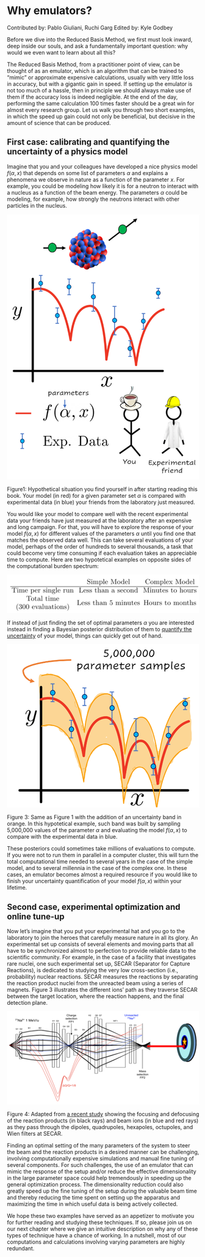 # Why emulators?

Contributed by: Pablo Giuliani, Ruchi Garg
Edited by: Kyle Godbey

Before we dive into the Reduced Basis Method, we first must look inward, deep inside our souls, and ask a fundamentally important question: why would we even want to learn about all this?

The Reduced Basis Method, from a practitioner point of view, can be thought of as an emulator, which is an algorithm that can be trained to “mimic” or approximate expensive calculations, usually with very little loss in accuracy, but with a gigantic gain in speed. If setting up the emulator is not too much of a hassle, then in principle we should always make use of them if the accuracy loss is indeed negligible. At the end of the day, performing the same calculation 100 times faster should be a great win for almost every research group. Let us walk you through two short examples, in which the speed up gain could not only be beneficial, but decisive in the amount of science that can be produced.


## First case: calibrating and quantifying the uncertainty of a physics model

Imagine that you and your colleagues have developed a nice physics model $f(\alpha,x)$ that depends on some list of parameters $\alpha$ and explains a phenomena we observe in nature as a function of the parameter $x$. For example, you could be modeling how likely it is for a neutron to interact with a nucleus as a function of the beam energy. The parameters $\alpha$ could be modeling, for example, how strongly the neutrons interact with other particles in the nucleus.

![Fig1](Fig1WhyEmu.png)

Figure1: Hypothetical situation you find yourself in after starting reading this book. Your model (in red) for a given parameter set $\alpha$ is compared with experimental data (in blue) your friends from the laboratory just measured.

You would like your model to compare well with the recent experimental data your friends have just measured at the laboratory after an expensive and long campaign. For that, you will have to explore the response of your model $f(\alpha,x)$ for different values of the parameters $\alpha$ until you find one that matches the observed data well. This can take several evaluations of your model, perhaps of the order of hundreds to several thousands, a task that could become very time consuming if each evaluation takes an appreciable time to compute. Here are two hypotetical examples on opposite sides of the computational burden spectrum:

![Fig2](Fig2WhyEmu.png)

If instead of just finding the set of optimal parameters $\alpha$ you are interested instead in finding a Bayesian posterior distribution of them to [quantify the uncertainty](https://bandframework.github.io/) of your model, things can quickly get out of hand. 

![Fig3](Fig3WhyEmu.png)

Figure 3: Same as Figure 1 with the addition of an uncertainty band in orange. In this hypotetical example, such band was built by sampling 5,000,000 values of the parameter $\alpha$ and evaluating the model $f(\alpha,x)$ to compare with the experimental data in blue.

These posteriors could sometimes take millions of evaluations to compute. If you were not to run them in parallel in a computer cluster, this will turn the total computational time needed to several years in the case of the simple model, and to several millennia in the case of the complex one. In these cases, an emulator becomes almost a required resource if you would like to finish your uncertainty quantification of your model $f(\alpha,x)$ within your lifetime.

## Second case, experimental optimization and online tune-up

Now let’s imagine that you put your experimental hat and you go to the laboratory to join the heroes that carefully measure nature in all its glory. An experimental set up consists of several elements and moving parts that all have to be synchronized almost to perfection to provide reliable data to the scientific community. For example, in the case of a facility that investigates rare nuclei, one such experimental set up, SECAR (Separator for Capture Reactions), is dedicated to studying the very low cross-section (i.e., probability) nuclear reactions. SECAR measures the reactions by separating the reaction product nuclei from the unreacted beam using a series of magnets. Figure 3 illustrates the different ions’ path as they traverse SECAR between the target location, where the reaction happens, and the final detection plane.

![Fig4](Fig4WhyEmu.png)

Figure 4: Adapted from [a recent study](https://doi.org/10.1103/PhysRevAccelBeams.25.044601) showing the focusing and defocusing of the reaction products (in black rays) and beam ions (in blue and red rays) as they pass through the dipoles, quadrupoles, hexapoles, octupoles, and Wien filters at SECAR.

Finding an optimal setting of the many parameters of the system to steer the beam and the reaction products in a desired manner can be challenging, involving computationally expensive simulations and manual fine tuning of several components. For such challenges, the use of an emulator that can mimic the response of the setup and/or reduce the effective dimensionality in the large parameter space could help tremendously in speeding up the general optimization process. The dimensionality reduction could also greatly speed up the fine tuning of the setup during the valuable beam time and thereby reducing the time spent on setting up the apparatus and maximizing the time in which useful data is being actively collected.


We hope these two examples have served as an appetizer to motivate you for further reading and studying these techniques. If so, please join us on our next chapter where we give an intuitive description on why any of these types of technique have a chance of working. In a nutshell, most of our computations and calculations involving varying parameters are highly redundant.


